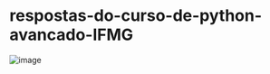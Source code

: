 # respostas-do-curso-de-python-avancado-IFMG

![image](https://github.com/SelmaCantelli/respostas-do-curso-de-python-avancado-IFMG/assets/77678430/1137b125-9129-48d6-89cf-4d618ad69a54)
